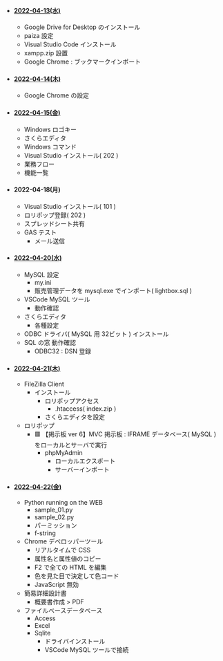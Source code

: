 - #### [2022-04-13(水)](https://github.com/winofsql/subject-220413-setup)
  - Google Drive for Desktop のインストール
  - paiza 設定
  - Visual Studio Code インストール
  - xampp.zip 設置
  - Google Chrome : ブックマークインポート
- #### [2022-04-14(木)](https://github.com/winofsql/subject-220414-install)
  - Google Chrome の設定
- #### [2022-04-15(金)](https://github.com/winofsql/subject-220415)
  - Windows ロゴキー
  - さくらエディタ
  - Windows コマンド
  - Visual Studio インストール( 202 )
  - 業務フロー
  - 機能一覧
- #### 2022-04-18(月)
  - Visual Studio インストール( 101 )
  - ロリポップ登録( 202 )
  - スプレッドシート共有
  - GAS テスト
    - メール送信
- #### [2022-04-20(水)](https://github.com/winofsql/subject-220420)
  - MySQL 設定
    - my.ini
    - 販売管理データを mysql.exe でインポート( lightbox.sql )
  - VSCode MySQL ツール
    - 動作確認
  - さくらエディタ
    - 各種設定
  - ODBC ドライバ( MySQL 用 32ビット ) インストール
  - SQL の窓 動作確認
    - ODBC32 : DSN 登録
- #### [2022-04-21(木)](https://github.com/winofsql/subject-220421)
  - FileZilla Client
    - インストール
      - ロリポップアクセス
        - .htaccess( index.zip )
      - さくらエディタを設定
  - ロリポップ
    - 🟥 【掲示板 ver  6】MVC 掲示板 : IFRAME データベース( MySQL ) をローカルとサーバで実行
      - phpMyAdmin
        - ローカルエクスポート
        - サーバーインポート
- #### [2022-04-22(金)](https://github.com/winofsql/subject-220422)
  - Python running on the WEB
    - sample_01.py
    - sample_02.py
    - パーミッション
    - f-string
  - Chrome デベロッパーツール
    - リアルタイムで CSS
    - 属性名と属性値のコピー
    - F2 で全ての HTML を編集
    - 色を見た目で決定して色コード
    - JavaScript 無効
  - 簡易詳細設計書
    - 概要書作成 > PDF
  - ファイルベースデータベース
    - Access
    - Excel
    - Sqlite
      - ドライバインストール
      - VSCode MySQL ツールで接続
